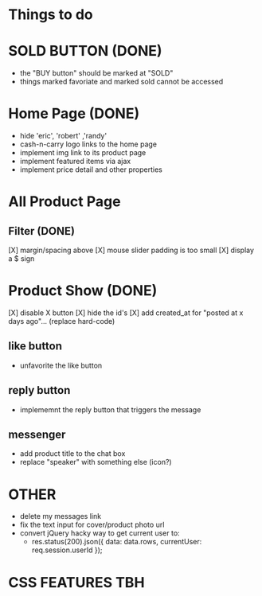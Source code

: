 # Things to do

# SOLD BUTTON (DONE)
- the "BUY button" should be marked at "SOLD"
- things marked favoriate and marked sold cannot be accessed

# Home Page (DONE)
- hide 'eric', 'robert' ,'randy'
- cash-n-carry logo links to the home page
- implement img link to its product page
- implement featured items via ajax
- implement price detail and other properties

# All Product Page

## Filter (DONE)
[X] margin/spacing above
[X] mouse slider padding is too small
[X] display a $ sign

# Product Show (DONE)
[X] disable X button
[X] hide the id's
[X] add created_at for "posted at x days ago"... (replace hard-code)

## like button
- unfavorite the like button

## reply button
- implememnt the reply button that triggers the message

## messenger
- add product title to the chat box
- replace "speaker" with something else (icon?)

# OTHER

- delete my messages link
- fix the text input for cover/product photo url
- convert jQuery hacky way to get current user to:
    - res.status(200).json({ data: data.rows, currentUser: req.session.userId });

# CSS FEATURES TBH
